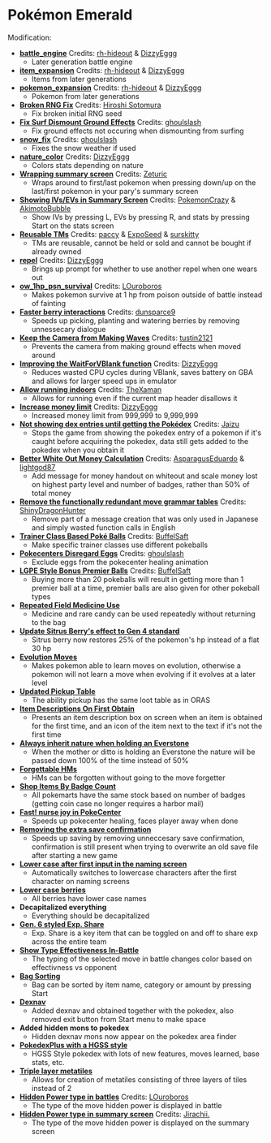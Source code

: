 # Pokémon Emerald

Modification:
* [**battle_engine**](https://github.com/rh-hideout/pokeemerald-expansion/tree/battle_engine) Credits: [rh-hideout](https://github.com/rh-hideout) & [DizzyEggg](https://github.com/DizzyEggg)
  * Later generation battle engine 
* [**item_expansion**](https://github.com/rh-hideout/pokeemerald-expansion/tree/item_expansion) Credits: [rh-hideout](https://github.com/rh-hideout) & [DizzyEggg](https://github.com/DizzyEggg)
  * Items from later generations
* [**pokemon_expansion**](https://github.com/rh-hideout/pokeemerald-expansion/tree/pokemon_expansion) Credits: [rh-hideout](https://github.com/rh-hideout) & [DizzyEggg](https://github.com/DizzyEggg)
  * Pokemon from later generations
* [**Broken RNG Fix**](https://www.pokecommunity.com/showpost.php?p=10211666&postcount=155) Credits: [Hiroshi Sotomura](https://www.pokecommunity.com/member.php?u=5)
  * Fix broken initial RNG seed
* [**Fix Surf Dismount Ground Effects**](https://www.pokecommunity.com/showpost.php?p=10184839&postcount=123) Credits: [ghoulslash](https://github.com/ghoulslash)
  * Fix ground effects not occuring when dismounting from surfing
* [**snow_fix**](https://github.com/ghoulslash/pokeemerald/tree/snow_fix) Credits: [ghoulslash](https://github.com/ghoulslash)
  * Fixes the snow weather if used
* [**nature_color**](https://github.com/DizzyEggg/pokeemerald/tree/nature_color) Credits: [DizzyEggg](https://github.com/DizzyEggg)
  * Colors stats depending on nature
* [**Wrapping summary screen**](https://www.pokecommunity.com/showpost.php?p=10060875&postcount=27) Credits: [Zeturic](https://github.com/Zeturic)
  * Wraps around to first/last pokemon when pressing down/up on the last/first pokemon in your pary's summary screen
* [**Showing IVs/EVs in Summary Screen**](https://www.pokecommunity.com/showpost.php?p=10161688&postcount=77) Credits: [PokemonCrazy](https://www.pokecommunity.com/member.php?u=69053) & [AkimotoBubble](https://www.pokecommunity.com/member.php?u=495303)
  * Show IVs by pressing L, EVs by pressing R, and stats by pressing Start on the stats screen
* [**Reusable TMs**](https://github.com/pret/pokeemerald/wiki/Infinite-TM-usage) Credits: [paccy](https://www.pokecommunity.com/member.php?u=151157) & [ExpoSeed](https://github.com/ExpoSeed) & [surskitty](https://github.com/surskitty)
  * TMs are reusable, cannot be held or sold and cannot be bought if already owned
* [**repel**](https://github.com/DizzyEggg/pokeemerald/tree/repel) Credits: [DizzyEggg](https://github.com/DizzyEggg)
  * Brings up prompt for whether to use another repel when one wears out
* [**ow_1hp_psn_survival**](https://github.com/LOuroboros/pokeemerald/tree/ow_1hp_psn_survival) Credits: [LOuroboros](https://github.com/LOuroboros)
  * Makes pokemon survive at 1 hp from poison outside of battle instead of fainting
* [**Faster berry interactions**](https://www.pokecommunity.com/showpost.php?p=10164065&postcount=82) Credits: [dunsparce9](https://github.com/dunsparce9)
  * Speeds up picking, planting and watering berries by removing unnessecary dialogue
* [**Keep the Camera from Making Waves**](https://github.com/pret/pokeemerald/wiki/Keep-the-Camera-from-Making-Waves) Credits: [tustin2121](https://github.com/tustin2121)
  * Prevents the camera from making ground effects when moved around
* [**Improving the WaitForVBlank function**](https://github.com/pret/pokeemerald/wiki/Improving-the-WaitForVBlank-function) Credits: [DizzyEggg](https://github.com/DizzyEggg)
  * Reduces wasted CPU cycles during VBlank, saves battery on GBA and allows for larger speed ups in emulator
* [**Allow running indoors**](https://www.pokecommunity.com/showpost.php?p=9990848&postcount=14) Credits: [TheXaman](https://github.com/TheXaman)
  * Allows for running even if the current map header disallows it
* [**Increase money limit**](https://github.com/pret/pokeemerald/wiki/Increase-money-limit) Credits: [DizzyEggg](https://github.com/DizzyEggg)
  * Increased money limit from 999,999 to 9,999,999
* [**Not showing dex entries until getting the Pokédex**](https://github.com/pret/pokeemerald/wiki/Not-showing-dex-entries-until-getting-the-Pok%C3%A9dex) Credits: [Jaizu](https://github.com/Jaizu)
  * Stops the game from showing the pokedex entry of a pokemon if it's caught before acquiring the pokedex, data still gets added to the pokedex when you obtain it
* [**Better White Out Money Calculation**](https://github.com/pret/pokeemerald/wiki/Better-White-Out-Money-Calculation) Credits: [AsparagusEduardo](https://github.com/AsparagusEduardo) & [lightgod87](https://github.com/lightgod87)
  * Add message for money handout on whiteout and scale money lost on highest party level and number of badges, rather than 50% of total money
* [**Remove the functionally redundant move grammar tables**](https://github.com/pret/pokeemerald/wiki/Remove-the-functionally-redundant-move-grammar-tables) Credits: [ShinyDragonHunter](https://github.com/ShinyDragonHunter)
  * Remove part of a message creation that was only used in Japanese and simply wasted function calls in English
* [**Trainer Class Based Poké Balls**](https://github.com/pret/pokeemerald/wiki/Trainer-Class-Based-Pok%C3%A9-Balls) Credits: [BuffelSaft](https://github.com/BuffelSaft)
  * Make specific trainer classes use different pokeballs
* [**Pokecenters Disregard Eggs**](https://github.com/pret/pokeemerald/wiki/Pokecenters-Disregard-Eggs) Credits: [ghoulslash](https://github.com/ghoulslash)
  * Exclude eggs from the pokecenter healing animation
* [**LGPE Style Bonus Premier Balls**](https://github.com/pret/pokeemerald/wiki/LGPE-Style-Bonus-Premier-Balls) Credits: [BuffelSaft](https://github.com/BuffelSaft)
  * Buying more than 20 pokeballs will result in getting more than 1 premier ball at a time, premier balls are also given for other pokeball types
* [**Repeated Field Medicine Use**](https://github.com/pret/pokeemerald/wiki/Repeated-Field-Medicine-Use)
  * Medicine and rare candy can be used repeatedly without returning to the bag
* [**Update Sitrus Berry's effect to Gen 4 standard**](https://github.com/pret/pokeemerald/wiki/Update-Sitrus-Berry's-effect-to-Gen-4-standard)
  * Sitrus berry now restores 25% of the pokemon's hp instead of a flat 30 hp
* [**Evolution Moves**](https://www.pokecommunity.com/showpost.php?p=10097987&postcount=36)
  * Makes pokemon able to learn moves on evolution, otherwise a pokemon will not learn a move when evolving if it evolves at a later level
* [**Updated Pickup Table**](https://www.pokecommunity.com/showpost.php?p=9987541&postcount=11)
  * The ability pickup has the same loot table as in ORAS
* [**Item Descriptions On First Obtain**](https://www.pokecommunity.com/showpost.php?p=10126502&postcount=46)
  * Presents an item description box on screen when an item is obtained for the first time, and an icon of the item next to the text if it's not the first time
* [**Always inherit nature when holding an Everstone**](https://www.pokecommunity.com/showpost.php?p=10159052&postcount=68)
  * When the mother or ditto is holding an Everstone the nature will be passed down 100% of the time instead of 50%
* [**Forgettable HMs**](https://www.pokecommunity.com/showpost.php?p=10182839&postcount=119)
  * HMs can be forgotten without going to the move forgetter
* [**Shop Items By Badge Count**](https://github.com/pret/pokeemerald/wiki/Shop-Items-By-Badge-Count)
  * All pokemarts have the same stock based on number of badges (getting coin case no longer requires a harbor mail)
* [**Fast! nurse joy in PokeCenter**](https://www.pokecommunity.com/showpost.php?p=10213415&postcount=164)
  * Speeds up pokecenter healing, faces player away when done
* [**Removing the extra save confirmation**](https://www.pokecommunity.com/showpost.php?p=10211835&postcount=156)
  * Speeds up saving by removing unneccesary save confirmation, confirmation is still present when trying to overwrite an old save file after starting a new game
* [**Lower case after first input in the naming screen**](https://www.pokecommunity.com/showpost.php?p=10199896&postcount=139)
  * Automatically switches to lowercase characters after the first character on naming screens
* [**Lower case berries**](https://www.pokecommunity.com/showpost.php?p=10013331&postcount=2)
  * All berries have lower case names
* **Decapitalized everything**
  * Everything should be decapitalized
* [**Gen. 6 styled Exp. Share**](https://www.pokecommunity.com/showpost.php?p=10060538&postcount=26)
  * Exp. Share is a key item that can be toggled on and off to share exp across the entire team
* [**Show Type Effectiveness In-Battle**](https://www.pokecommunity.com/showpost.php?p=10167016&postcount=83)
  * The typing of the selected move in battle changes color based on effectivness vs opponent
* [**Bag Sorting**](https://www.pokecommunity.com/showpost.php?p=10167488&postcount=84)
  * Bag can be sorted by item name, category or amount by pressing Start
* [**Dexnav**](https://www.pokecommunity.com/showpost.php?p=10215653&postcount=1)
  * Added dexnav and obtained together with the pokedex, also removed exit button from Start menu to make space
* **Added hidden mons to pokedex**
  * Hidden dexnav mons now appear on the pokedex area finder
* [**PokedexPlus with a HGSS style**](https://www.pokecommunity.com/showpost.php?p=10230792&postcount=1)
  * HGSS Style pokedex with lots of new features, moves learned, base stats, etc.
* [**Triple layer metatiles**](https://github.com/pret/pokeemerald/wiki/Triple-layer-metatiles)
  * Allows for creation of metatiles consisting of three layers of tiles instead of 2
* [**Hidden Power type in battles**](https://www.pokecommunity.com/showpost.php?p=10269149&postcount=222) Credits: [LOuroboros](https://github.com/LOuroboros)
  * The type of the move hidden power is displayed in battle
* [**Hidden Power type in summary screen**](https://www.pokecommunity.com/showpost.php?p=10269132&postcount=221) Credits: [Jirachii.](https://www.pokecommunity.com/member.php?u=672932)
  * The type of the move hidden power is displayed on the summary screen
